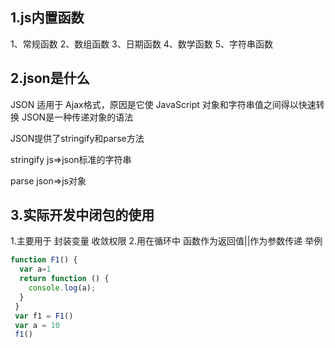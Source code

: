 ## 1.js内置函数
1、常规函数
2、数组函数
3、日期函数
4、数学函数
5、字符串函数

## 2.json是什么
JSON 适用于 Ajax格式，原因是它使 JavaScript 对象和字符串值之间得以快速转换 JSON是一种传递对象的语法

JSON提供了stringify和parse方法

stringify  js=>json标准的字符串

parse  json=>js对象

## 3.实际开发中闭包的使用
1.主要用于 封装变量  收敛权限
2.用在循环中
 函数作为返回值||作为参数传递
 举例
 ```js
 function F1() {
   var a=1
   return function () {
     console.log(a);
   }
  }
  var f1 = F1()
  var a = 10
  f1()
